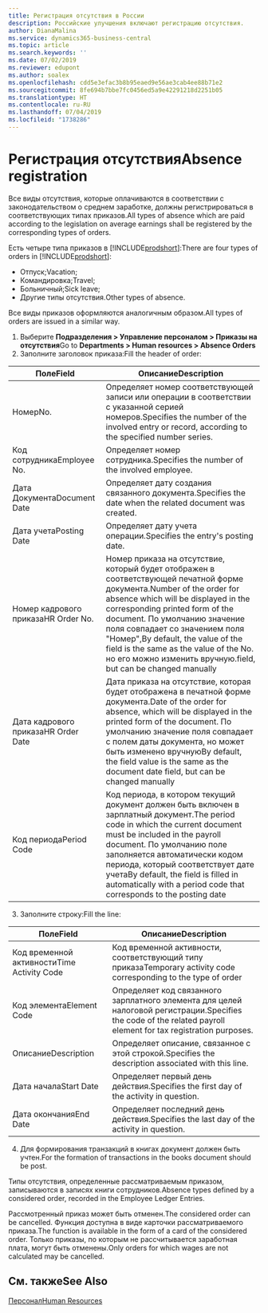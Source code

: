 ```yaml
---
title: Регистрация отсутствия в России
description: Российские улучшения включают регистрацию отсутствия.
author: DianaMalina
ms.service: dynamics365-business-central
ms.topic: article
ms.search.keywords: ''
ms.date: 07/02/2019
ms.reviewer: edupont
ms.author: soalex
ms.openlocfilehash: cdd5e3efac3b8b95eaed9e56ae3cab4ee88b71e2
ms.sourcegitcommit: 8fe694b7bbe7fc0456ed5a9e42291218d2251b05
ms.translationtype: HT
ms.contentlocale: ru-RU
ms.lasthandoff: 07/04/2019
ms.locfileid: "1738286"
---
```

# <a name="absence-registration"></a><span data-ttu-id="faae2-103">Регистрация отсутствия</span><span class="sxs-lookup"><span data-stu-id="faae2-103">Absence registration</span></span>

<span data-ttu-id="faae2-104">Все виды отсутствия, которые оплачиваются в соответствии с законодательством о среднем заработке, должны регистрироваться в соответствующих типах приказов.</span><span class="sxs-lookup"><span data-stu-id="faae2-104">All types of absence which are paid according to the legislation on average earnings shall be registered by the corresponding types of orders.</span></span> 

<span data-ttu-id="faae2-105">Есть четыре типа приказов в [!INCLUDE[prodshort](../../includes/prodshort.md)]:</span><span class="sxs-lookup"><span data-stu-id="faae2-105">There are four types of orders in [!INCLUDE[prodshort](../../includes/prodshort.md)]:</span></span>

- <span data-ttu-id="faae2-106">Отпуск;</span><span class="sxs-lookup"><span data-stu-id="faae2-106">Vacation;</span></span> 
- <span data-ttu-id="faae2-107">Командировка;</span><span class="sxs-lookup"><span data-stu-id="faae2-107">Travel;</span></span> 
- <span data-ttu-id="faae2-108">Больничный;</span><span class="sxs-lookup"><span data-stu-id="faae2-108">Sick leave;</span></span> 
- <span data-ttu-id="faae2-109">Другие типы отсутствия.</span><span class="sxs-lookup"><span data-stu-id="faae2-109">Other types of absence.</span></span> 

<span data-ttu-id="faae2-110">Все виды приказов оформляются аналогичным образом.</span><span class="sxs-lookup"><span data-stu-id="faae2-110">All types of orders are issued in a similar way.</span></span> 

1. <span data-ttu-id="faae2-111">Выберите **Подразделения > Управление персоналом > Приказы на отсутствия**</span><span class="sxs-lookup"><span data-stu-id="faae2-111">Go to **Departments > Human resources > Absence Orders**</span></span> 
2. <span data-ttu-id="faae2-112">Заполните заголовок приказа:</span><span class="sxs-lookup"><span data-stu-id="faae2-112">Fill the header of order:</span></span>

| <span data-ttu-id="faae2-113">Поле</span><span class="sxs-lookup"><span data-stu-id="faae2-113">Field</span></span>         | <span data-ttu-id="faae2-114">Описание</span><span class="sxs-lookup"><span data-stu-id="faae2-114">Description</span></span>                                                  |
| ------------- | ------------------------------------------------------------ |
| <span data-ttu-id="faae2-115">Номер</span><span class="sxs-lookup"><span data-stu-id="faae2-115">No.</span></span>           | <span data-ttu-id="faae2-116">Определяет номер соответствующей записи или операции в соответствии с указанной серией номеров.</span><span class="sxs-lookup"><span data-stu-id="faae2-116">Specifies the number of the involved entry or record, according to the specified number series.</span></span> |
| <span data-ttu-id="faae2-117">Код сотрудника</span><span class="sxs-lookup"><span data-stu-id="faae2-117">Employee No.</span></span>  | <span data-ttu-id="faae2-118">Определяет номер сотрудника.</span><span class="sxs-lookup"><span data-stu-id="faae2-118">Specifies the number of the involved employee.</span></span>               |
| <span data-ttu-id="faae2-119">Дата Документа</span><span class="sxs-lookup"><span data-stu-id="faae2-119">Document Date</span></span> | <span data-ttu-id="faae2-120">Определяет дату создания связанного документа.</span><span class="sxs-lookup"><span data-stu-id="faae2-120">Specifies the date when the related document was created.</span></span>    |
| <span data-ttu-id="faae2-121">Дата учета</span><span class="sxs-lookup"><span data-stu-id="faae2-121">Posting Date</span></span>  | <span data-ttu-id="faae2-122">Определяет дату учета операции.</span><span class="sxs-lookup"><span data-stu-id="faae2-122">Specifies the entry's posting date.</span></span>                          |
| <span data-ttu-id="faae2-123">Номер кадрового приказа</span><span class="sxs-lookup"><span data-stu-id="faae2-123">HR Order No.</span></span>  | <span data-ttu-id="faae2-124">Номер приказа на отсутствие, который будет отображен в соответствующей печатной форме документа.</span><span class="sxs-lookup"><span data-stu-id="faae2-124">Number of the order for absence which will be displayed in the corresponding printed form of the document.</span></span> <span data-ttu-id="faae2-125">По умолчанию значение поля совпадает со значением поля "Номер",</span><span class="sxs-lookup"><span data-stu-id="faae2-125">By default, the value of the field is the same as the value of the No.</span></span> <span data-ttu-id="faae2-126">но его можно изменить вручную.</span><span class="sxs-lookup"><span data-stu-id="faae2-126">field, but can be changed manually</span></span> |
| <span data-ttu-id="faae2-127">Дата кадрового приказа</span><span class="sxs-lookup"><span data-stu-id="faae2-127">HR Order Date</span></span> | <span data-ttu-id="faae2-128">Дата приказа на отсутствие, которая будет отображена в печатной форме документа.</span><span class="sxs-lookup"><span data-stu-id="faae2-128">Date of the order for absence, which will be displayed in the printed form of the document.</span></span> <span data-ttu-id="faae2-129">По умолчанию значение поля совпадает с полем даты документа, но может быть изменено вручную</span><span class="sxs-lookup"><span data-stu-id="faae2-129">By default, the field value is the same as the document date field, but can be changed manually</span></span> |
| <span data-ttu-id="faae2-130">Код периода</span><span class="sxs-lookup"><span data-stu-id="faae2-130">Period Code</span></span>   | <span data-ttu-id="faae2-131">Код периода, в котором текущий документ должен быть включен в зарплатный документ.</span><span class="sxs-lookup"><span data-stu-id="faae2-131">The period code in which the current document must be included in the payroll document.</span></span> <span data-ttu-id="faae2-132">По умолчанию поле заполняется автоматически кодом периода, который соответствует дате учета</span><span class="sxs-lookup"><span data-stu-id="faae2-132">By default, the field is filled in automatically with a period code that corresponds to the posting date</span></span> |

3. <span data-ttu-id="faae2-133">Заполните строку:</span><span class="sxs-lookup"><span data-stu-id="faae2-133">Fill the line:</span></span>

| <span data-ttu-id="faae2-134">Поле</span><span class="sxs-lookup"><span data-stu-id="faae2-134">Field</span></span>              | <span data-ttu-id="faae2-135">Описание</span><span class="sxs-lookup"><span data-stu-id="faae2-135">Description</span></span>                                                  |
| ------------------ | ------------------------------------------------------------ |
| <span data-ttu-id="faae2-136">Код временной активности</span><span class="sxs-lookup"><span data-stu-id="faae2-136">Time Activity Code</span></span> | <span data-ttu-id="faae2-137">Код временной активности, соответствующий типу приказа</span><span class="sxs-lookup"><span data-stu-id="faae2-137">Temporary activity code corresponding to the type of order</span></span>   |
| <span data-ttu-id="faae2-138">Код элемента</span><span class="sxs-lookup"><span data-stu-id="faae2-138">Element Code</span></span>       | <span data-ttu-id="faae2-139">Определяет код связанного зарплатного элемента для целей налоговой регистрации.</span><span class="sxs-lookup"><span data-stu-id="faae2-139">Specifies the code of the related payroll element for tax registration purposes.</span></span> |
| <span data-ttu-id="faae2-140">Описание</span><span class="sxs-lookup"><span data-stu-id="faae2-140">Description</span></span>        | <span data-ttu-id="faae2-141">Определяет описание, связанное с этой строкой.</span><span class="sxs-lookup"><span data-stu-id="faae2-141">Specifies the description associated with this line.</span></span>         |
| <span data-ttu-id="faae2-142">Дата начала</span><span class="sxs-lookup"><span data-stu-id="faae2-142">Start Date</span></span>         | <span data-ttu-id="faae2-143">Определяет первый день действия.</span><span class="sxs-lookup"><span data-stu-id="faae2-143">Specifies the first day of the activity in question.</span></span>         |
| <span data-ttu-id="faae2-144">Дата окончания</span><span class="sxs-lookup"><span data-stu-id="faae2-144">End Date</span></span>           | <span data-ttu-id="faae2-145">Определяет последний день действия.</span><span class="sxs-lookup"><span data-stu-id="faae2-145">Specifies the last day of the activity in question.</span></span>          |

4. <span data-ttu-id="faae2-146">Для формирования транзакций в книгах документ должен быть учтен.</span><span class="sxs-lookup"><span data-stu-id="faae2-146">For the formation of transactions in the books document should be post.</span></span> 

<span data-ttu-id="faae2-147">Типы отсутствия, определенные рассматриваемым приказом, записываются в записях книги сотрудников.</span><span class="sxs-lookup"><span data-stu-id="faae2-147">Absence types defined by a considered order, recorded in the Employee Ledger Entries.</span></span> 

<span data-ttu-id="faae2-148">Рассмотренный приказ может быть отменен.</span><span class="sxs-lookup"><span data-stu-id="faae2-148">The considered order can be cancelled.</span></span> <span data-ttu-id="faae2-149">Функция доступна в виде карточки рассматриваемого приказа.</span><span class="sxs-lookup"><span data-stu-id="faae2-149">The function is available in the form of a card of the considered order.</span></span> <span data-ttu-id="faae2-150">Только приказы, по которым не рассчитывается заработная плата, могут быть отменены.</span><span class="sxs-lookup"><span data-stu-id="faae2-150">Only orders for which wages are not calculated may be cancelled.</span></span>

## <a name="see-also"></a><span data-ttu-id="faae2-151">См. также</span><span class="sxs-lookup"><span data-stu-id="faae2-151">See Also</span></span>

[<span data-ttu-id="faae2-152">Персонал</span><span class="sxs-lookup"><span data-stu-id="faae2-152">Human Resources</span></span>](Human-Resources.md)

